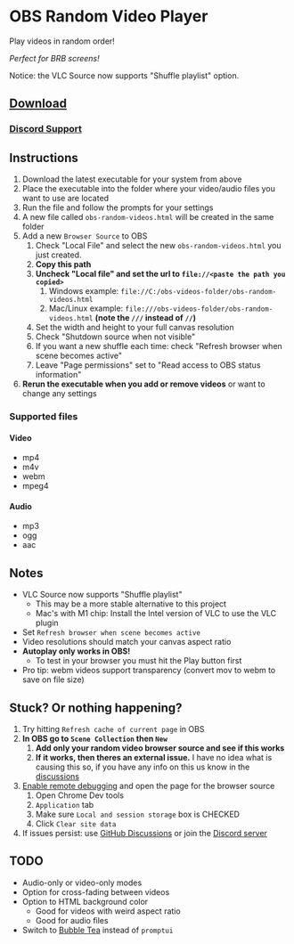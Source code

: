 # OBS Random Video Player

Play videos in random order!

_Perfect for BRB screens!_

Notice: the VLC Source now supports "Shuffle playlist" option.

## [Download](https://github.com/UpDownLeftDie/obs-random-videos/releases/latest)

### [Discord Support](https://discord.gg/zxYsjpxaxN)

## Instructions

1. Download the latest executable for your system from above
2. Place the executable into the folder where your video/audio files you want to use are located
3. Run the file and follow the prompts for your settings
4. A new file called `obs-random-videos.html` will be created in the same folder
5. Add a new `Browser Source` to OBS
   1. Check "Local File" and select the new `obs-random-videos.html` you just created.
   2. **Copy this path**
   3. **Uncheck "Local file" and set the url to `file://<paste the path you copied>`**
      1. Windows example: `file://C:/obs-videos-folder/obs-random-videos.html`
      2. Mac/Linux example: `file:///obs-videos-folder/obs-random-videos.html` **(note the `///` instead of `//`)**
   4. Set the width and height to your full canvas resolution
   5. Check "Shutdown source when not visible"
   6. If you want a new shuffle each time: check "Refresh browser when scene becomes active"
   7. Leave "Page permissions" set to "Read access to OBS status information"
6. **Rerun the executable when you add or remove videos** or want to change any settings

### Supported files

#### Video

- mp4
- m4v
- webm
- mpeg4

#### Audio

- mp3
- ogg
- aac

## Notes

- VLC Source now supports "Shuffle playlist"
  - This may be a more stable alternative to this project
  - Mac's with M1 chip: Install the Intel version of VLC to use the VLC plugin
- Set `Refresh browser when scene becomes active`
- Video resolutions should match your canvas aspect ratio
- **Autoplay only works in OBS!**
  - To test in your browser you must hit the Play button first
- Pro tip: webm videos support transparency (convert mov to webm to save on file size)

## Stuck? Or nothing happening?

  1. Try hitting `Refresh cache of current page` in OBS
  2. **In OBS go to `Scene Collection` then `New`**
     1. **Add only your random video browser source and see if this works**
     2. **If it works, then theres an external issue.** I have no idea what is causing this so, if you have any info on this us know in the [discussions](https://github.com/UpDownLeftDie/obs-random-videos/discussions)
  3. [Enable remote debugging](https://github.com/crowbartools/Firebot/wiki/Troubleshooting-Firebot-Overlay-issues-in-OBS-Studio) and open the page for the browser source
     1. Open Chrome Dev tools
     2. `Application` tab
     3. Make sure `Local and session storage` box is CHECKED
     4. Click `Clear site data`
  4. If issues persist: use [GitHub Discussions](https://github.com/UpDownLeftDie/obs-random-videos/discussions/categories/q-a) or join the [Discord server](https://discord.gg/zxYsjpxaxN)

## TODO

- Audio-only or video-only modes
- Option for cross-fading between videos
- Option to HTML background color
  - Good for videos with weird aspect ratio
  - Good for audio files
- Switch to [Bubble Tea](https://github.com/charmbracelet/bubbletea) instead of `promptui`